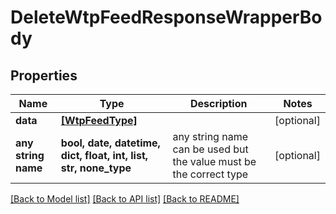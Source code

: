# DeleteWtpFeedResponseWrapperBody


## Properties
Name | Type | Description | Notes
------------ | ------------- | ------------- | -------------
**data** | [**[WtpFeedType]**](WtpFeedType.md) |  | [optional] 
**any string name** | **bool, date, datetime, dict, float, int, list, str, none_type** | any string name can be used but the value must be the correct type | [optional]

[[Back to Model list]](../README.md#documentation-for-models) [[Back to API list]](../README.md#documentation-for-api-endpoints) [[Back to README]](../README.md)


